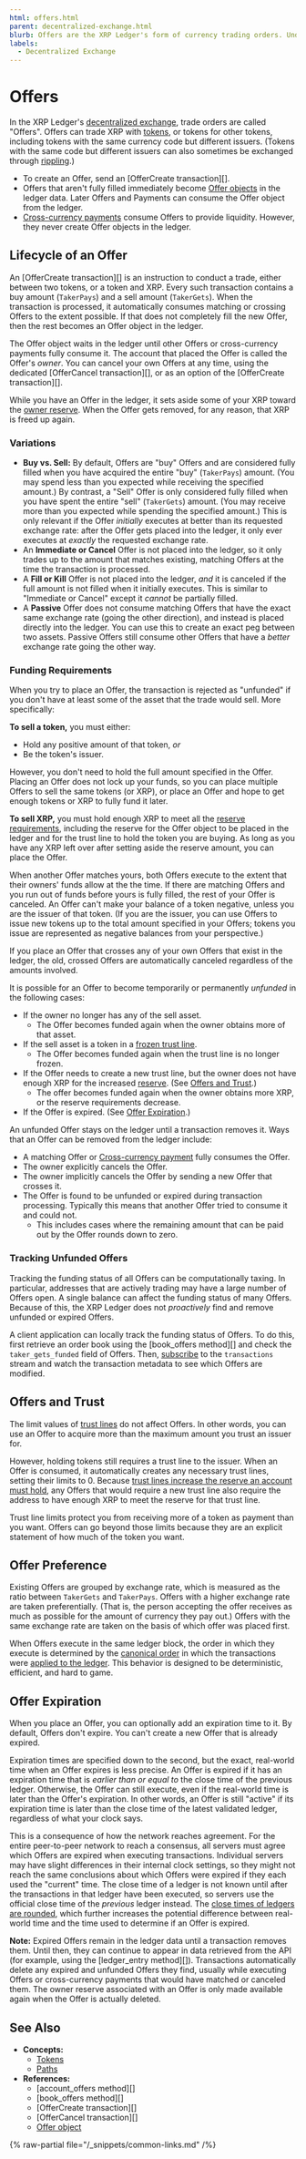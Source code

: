 ```yaml
---
html: offers.html
parent: decentralized-exchange.html
blurb: Offers are the XRP Ledger's form of currency trading orders. Understand their lifecycle and properties.
labels:
  - Decentralized Exchange
---
```

# Offers

In the XRP Ledger's [decentralized exchange](index.md), trade orders are called "Offers". Offers can trade XRP with [tokens](../index.md), or tokens for other tokens, including tokens with the same currency code but different issuers. (Tokens with the same code but different issuers can also sometimes be exchanged through [rippling](../fungible-tokens/rippling.md).)

- To create an Offer, send an [OfferCreate transaction][].
- Offers that aren't fully filled immediately become [Offer objects](../../../references/protocol/ledger-data/ledger-entry-types/offer.md) in the ledger data. Later Offers and Payments can consume the Offer object from the ledger.
- [Cross-currency payments](../../payment-types/cross-currency-payments.md) consume Offers to provide liquidity. However, they never create Offer objects in the ledger.

## Lifecycle of an Offer

An [OfferCreate transaction][] is an instruction to conduct a trade, either between two tokens, or a token and XRP. Every such transaction contains a buy amount (`TakerPays`) and a sell amount (`TakerGets`). When the transaction is processed, it automatically consumes matching or crossing Offers to the extent possible. If that does not completely fill the new Offer, then the rest becomes an Offer object in the ledger.

The Offer object waits in the ledger until other Offers or cross-currency payments fully consume it. The account that placed the Offer is called the Offer's _owner_. You can cancel your own Offers at any time, using the dedicated [OfferCancel transaction][], or as an option of the [OfferCreate transaction][].

While you have an Offer in the ledger, it sets aside some of your XRP toward the [owner reserve](../../accounts/reserves.md). When the Offer gets removed, for any reason, that XRP is freed up again.

### Variations

- **Buy vs. Sell:** By default, Offers are "buy" Offers and are considered fully filled when you have acquired the entire "buy" (`TakerPays`) amount. (You may spend less than you expected while receiving the specified amount.) By contrast, a "Sell" Offer is only considered fully filled when you have spent the entire "sell" (`TakerGets`) amount. (You may receive more than you expected while spending the specified amount.) This is only relevant if the Offer _initially_ executes at better than its requested exchange rate: after the Offer gets placed into the ledger, it only ever executes at _exactly_ the requested exchange rate.
- An **Immediate or Cancel** Offer is not placed into the ledger, so it only trades up to the amount that matches existing, matching Offers at the time the transaction is processed.
- A **Fill or Kill** Offer is not placed into the ledger, _and_ it is canceled if the full amount is not filled when it initially executes. This is similar to "Immediate or Cancel" except it _cannot_ be partially filled.
- A **Passive** Offer does not consume matching Offers that have the exact same exchange rate (going the other direction), and instead is placed directly into the ledger. You can use this to create an exact peg between two assets. Passive Offers still consume other Offers that have a _better_ exchange rate going the other way.


### Funding Requirements

When you try to place an Offer, the transaction is rejected as "unfunded" if you don't have at least some of the asset that the trade would sell. More specifically:

**To sell a token,** you must either:

- Hold any positive amount of that token, _or_
- Be the token's issuer.

However, you don't need to hold the full amount specified in the Offer. Placing an Offer does not lock up your funds, so you can place multiple Offers to sell the same tokens (or XRP), or place an Offer and hope to get enough tokens or XRP to fully fund it later.

**To sell XRP,** you must hold enough XRP to meet all the [reserve requirements](../../accounts/reserves.md), including the reserve for the Offer object to be placed in the ledger and for the trust line to hold the token you are buying. As long as you have any XRP left over after setting aside the reserve amount, you can place the Offer.

When another Offer matches yours, both Offers execute to the extent that their owners' funds allow at the the time. If there are matching Offers and you run out of funds before yours is fully filled, the rest of your Offer is canceled. An Offer can't make your balance of a token negative, unless you are the issuer of that token. (If you are the issuer, you can use Offers to issue new tokens up to the total amount specified in your Offers; tokens you issue are represented as negative balances from your perspective.)

If you place an Offer that crosses any of your own Offers that exist in the ledger, the old, crossed Offers are automatically canceled regardless of the amounts involved.

It is possible for an Offer to become temporarily or permanently _unfunded_ in the following cases:

- If the owner no longer has any of the sell asset.
    - The Offer becomes funded again when the owner obtains more of that asset.
- If the sell asset is a token in a [frozen trust line](../fungible-tokens/freezes.md).
    - The Offer becomes funded again when the trust line is no longer frozen.
- If the Offer needs to create a new trust line, but the owner does not have enough XRP for the increased [reserve](../../accounts/reserves.md). (See [Offers and Trust](#offers-and-trust).)
    - The offer becomes funded again when the owner obtains more XRP, or the reserve requirements decrease.
- If the Offer is expired. (See [Offer Expiration](#offer-expiration).)

An unfunded Offer stays on the ledger until a transaction removes it. Ways that an Offer can be removed from the ledger include:

- A matching Offer or [Cross-currency payment](../../payment-types/cross-currency-payments.md) fully consumes the Offer.
- The owner explicitly cancels the Offer.
- The owner implicitly cancels the Offer by sending a new Offer that crosses it.
- The Offer is found to be unfunded or expired during transaction processing. Typically this means that another Offer tried to consume it and could not.
    - This includes cases where the remaining amount that can be paid out by the Offer rounds down to zero.

### Tracking Unfunded Offers

Tracking the funding status of all Offers can be computationally taxing. In particular, addresses that are actively trading may have a large number of Offers open. A single balance can affect the funding status of many Offers. Because of this, the XRP Ledger does not _proactively_ find and remove unfunded or expired Offers.

A client application can locally track the funding status of Offers. To do this, first retrieve an order book using the [book_offers method][] and check the `taker_gets_funded` field of Offers. Then, [subscribe](../../../references/http-websocket-apis/public-api-methods/subscription-methods/subscribe.md) to the `transactions` stream and watch the transaction metadata to see which Offers are modified.


## Offers and Trust

The limit values of [trust lines](../fungible-tokens/index.md) do not affect Offers. In other words, you can use an Offer to acquire more than the maximum amount you trust an issuer for.

However, holding tokens still requires a trust line to the issuer. When an Offer is consumed, it automatically creates any necessary trust lines, setting their limits to 0. Because [trust lines increase the reserve an account must hold](../../accounts/reserves.md), any Offers that would require a new trust line also require the address to have enough XRP to meet the reserve for that trust line.

Trust line limits protect you from receiving more of a token as payment than you want. Offers can go beyond those limits because they are an explicit statement of how much of the token you want.


## Offer Preference

Existing Offers are grouped by exchange rate, which is measured as the ratio between `TakerGets` and `TakerPays`. Offers with a higher exchange rate are taken preferentially. (That is, the person accepting the offer receives as much as possible for the amount of currency they pay out.) Offers with the same exchange rate are taken on the basis of which offer was placed first.

When Offers execute in the same ledger block, the order in which they execute is determined by the [canonical order](https://github.com/XRPLF/rippled/blob/release/src/ripple/app/misc/CanonicalTXSet.cpp "Source code: Transaction ordering") in which the transactions were [applied to the ledger](https://github.com/XRPLF/rippled/blob/5425a90f160711e46b2c1f1c93d68e5941e4bfb6/src/ripple/app/consensus/LedgerConsensus.cpp#L1435-L1538 "Source code: Applying transactions"). This behavior is designed to be deterministic, efficient, and hard to game.


## Offer Expiration

When you place an Offer, you can optionally add an expiration time to it. By default, Offers don't expire. You can't create a new Offer that is already expired.

Expiration times are specified down to the second, but the exact, real-world time when an Offer expires is less precise. An Offer is expired if it has an expiration time that is _earlier than or equal to_ the close time of the previous ledger. Otherwise, the Offer can still execute, even if the real-world time is later than the Offer's expiration. In other words, an Offer is still "active" if its expiration time is later than the close time of the latest validated ledger, regardless of what your clock says.

This is a consequence of how the network reaches agreement. For the entire peer-to-peer network to reach a consensus, all servers must agree which Offers are expired when executing transactions. Individual servers may have slight differences in their internal clock settings, so they might not reach the same conclusions about which Offers were expired if they each used the "current" time. The close time of a ledger is not known until after the transactions in that ledger have been executed, so servers use the official close time of the _previous_ ledger instead. The [close times of ledgers are rounded](../../ledgers/ledger-close-times.md), which further increases the potential difference between real-world time and the time used to determine if an Offer is expired.

**Note:** Expired Offers remain in the ledger data until a transaction removes them. Until then, they can continue to appear in data retrieved from the API (for example, using the [ledger_entry method][]). Transactions automatically delete any expired and unfunded Offers they find, usually while executing Offers or cross-currency payments that would have matched or canceled them. The owner reserve associated with an Offer is only made available again when the Offer is actually deleted.


## See Also

- **Concepts:**
    - [Tokens](../index.md)
    - [Paths](../fungible-tokens/paths.md)
- **References:**
    - [account_offers method][]
    - [book_offers method][]
    - [OfferCreate transaction][]
    - [OfferCancel transaction][]
    - [Offer object](../../../references/protocol/ledger-data/ledger-entry-types/offer.md)

{% raw-partial file="/_snippets/common-links.md" /%}
